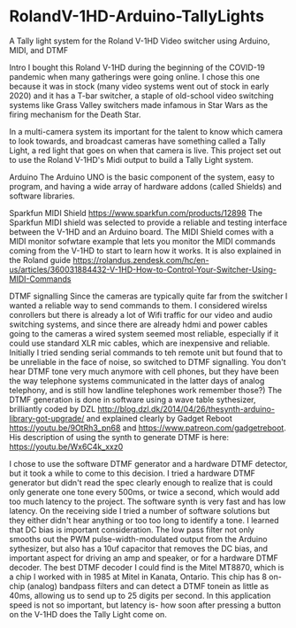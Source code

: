 # RolandV-1HD-Arduino-TallyLights
A Tally light system for the Roland V-1HD Video switcher using Arduino, MIDI, and DTMF

Intro
I bought this Roland V-1HD during the beginning of the COVID-19 pandemic when many gatherings were going online. I chose this one because it was in stock (many video systems went out of stock in early 2020) and it has a T-bar switcher, a staple of old-school video switching systems like Grass Valley switchers made infamous in Star Wars as the firing mechanism for the Death Star. 

In a multi-camera system its important for the talent to know which camera to look towards, and broadcast cameras have something called a Tally Light, a red light that goes on when that camera is live.  This project set out to use the Roland V-1HD's Midi output to build a Tally Light system.

Arduino
The Arduino UNO is the basic component of the system, easy to program, and having a wide array of hardware addons (called Shields) and software libraries.

Sparkfun MIDI Shield https://www.sparkfun.com/products/12898
The Sparkfun MIDI shield was selected to provide a reliable and testing interface between the V-1HD and an Arduino board. The MIDI Shield comes with a MIDI monitor sofwtare example that lets you monitor the MIDI commands coming from the V-1HD to start to learn how it works. It is also explained in the Roland guide https://rolandus.zendesk.com/hc/en-us/articles/360031884432-V-1HD-How-to-Control-Your-Switcher-Using-MIDI-Commands

DTMF signalling
Since the cameras are typically quite far from the switcher I wanted a reliable way to send commands to them. I considered wirelss conrollers but there is already a lot of Wifi traffic for our video and audio switching systems, and since there are already hdmi and power cables going to the cameras a wired system seemed most reliable, especially if it could use standard XLR mic cables, which are inexpensive and reliable. Initially I tried sending serial commands to teh remote unit but found that to be unreliable in the face of noise, so switched to DTMF signalling. You don't hear DTMF tone very much anymore with cell phones, but they have been the way telephone systems communicated in the latter days of analog telephony, and is still how landline telephones work remember those?) The DTMF generation is done in software using a wave table sythesizer, brilliantly coded by DZL http://blog.dzl.dk/2014/04/26/thesynth-arduino-library-got-upgrade/ and explained clearly by Gadget Reboot https://youtu.be/9OtRh3_pn68 and https://www.patreon.com/gadgetreboot. His description of using the synth to generate DTMF is here: https://youtu.be/Wx6C4k_xxz0

I chose to use the software DTMF generator and a hardware DTMF detector, but it took a while to come to this decision. I tried a hardware DTMF generator but didn't read the spec clearly enough to realize that is could only generate one tone every 500ms, or twice a second, which would add too much latency to the project. The software synth is very fast and has low latency. On the receiving side I tried a number of software solutions but they either didn't hear anything or too too long to identify a tone. I learned that DC bias is important consideration. The low pass filter not only smooths out the PWM pulse-width-modulated output from the Arduino sythesizer, but also has a 10uf capacitor that removes the DC bias, and important aspect for driving an amp and speaker, or for a hardware DTMF decoder. The best DTMF decoder I could find is the Mitel MT8870, which is a chip I worked with in 1985 at Mitel in Kanata, Ontario. This chip has 8 on-chip (analog) bandpass filters and can detect a DTMF tonein as little as 40ms, allowing us to send up to 25 digits per second. In this application speed is not so important, but latency is- how soon after pressing a button on the V-1HD does the Tally Light come on.
